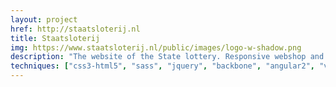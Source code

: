 ```yaml
---
layout: project
href: http://staatsloterij.nl
title: Staatsloterij
img: https://www.staatsloterij.nl/public/images/logo-w-shadow.png
description: "The website of the State lottery. Responsive webshop and website (html5, css3 according to OOcss principles, java / groovy / japid, jQuery / backbone.js / angular.js / vue.js / knockout.js)"
techniques: ["css3-html5", "sass", "jquery", "backbone", "angular2", "vuejs"]
---
```

